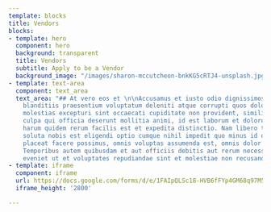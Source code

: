 ```yaml
---
template: blocks
title: Vendors
blocks:
- template: hero
  component: hero
  background: transparent
  title: Vendors
  subtitle: Apply to be a Vendor
  background_image: "/images/sharon-mccutcheon-bnkKG5cRTJ4-unsplash.jpg"
- template: text-area
  component: text_area
  text_area: "## At vero eos et \n\nAccusamus et iusto odio dignissimos ducimus qui
    blanditiis praesentium voluptatum deleniti atque corrupti quos dolores et quas
    molestias excepturi sint occaecati cupiditate non provident, similique sunt in
    culpa qui officia deserunt mollitia animi, id est laborum et dolorum fuga. Et
    harum quidem rerum facilis est et expedita distinctio. Nam libero tempore, cum
    soluta nobis est eligendi optio cumque nihil impedit quo minus id quod maxime
    placeat facere possimus, omnis voluptas assumenda est, omnis dolor repellendus.
    Temporibus autem quibusdam et aut officiis debitis aut rerum necessitatibus saepe
    eveniet ut et voluptates repudiandae sint et molestiae non recusandae."
- template: iframe
  component: iframe
  url: https://docs.google.com/forms/d/e/1FAIpQLSc18-HVB6fFYp4GM68q97M5TfxxBLvhBBx2k533gb6jxxu70w/viewform?embedded=true
  iframe_height: '2800'

---
```

